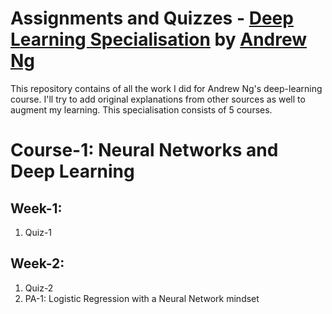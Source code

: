 # Assignments and Quizzes - [Deep Learning Specialisation](https://www.coursera.org/specializations/deep-learning) by [Andrew Ng](http://www.andrewng.org/)

This repository contains of all the work I did for Andrew Ng's deep-learning course. I'll try to add original explanations from other sources as well to augment my learning.
This specialisation consists of 5 courses. 

# Course-1: Neural Networks and Deep Learning

## Week-1:
1. Quiz-1

## Week-2:
1. Quiz-2
2. PA-1: Logistic Regression with a Neural Network mindset

